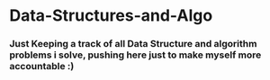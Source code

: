 # Data-Structures-and-Algo

### Just Keeping a track of all Data Structure and algorithm problems i solve, pushing here just to make myself more accountable :)
